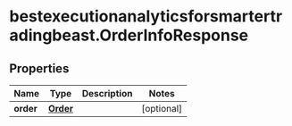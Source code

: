 # bestexecutionanalyticsforsmartertradingbeast.OrderInfoResponse

## Properties

Name | Type | Description | Notes
------------ | ------------- | ------------- | -------------
**order** | [**Order**](Order.md) |  | [optional] 


